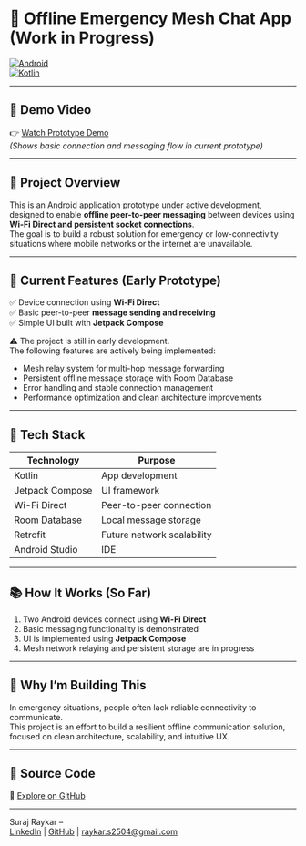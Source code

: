 # 🚨 Offline Emergency Mesh Chat App (Work in Progress)

[![Android](https://img.shields.io/badge/Platform-Android-green)](https://developer.android.com)  
[![Kotlin](https://img.shields.io/badge/Language-Kotlin-blue)](https://kotlinlang.org)

---
## 🎥 Demo Video

👉 [Watch Prototype Demo](https://www.youtube.com/watch?v=HCWKwl2jh8Y)  
*(Shows basic connection and messaging flow in current prototype)*

---

## 🎯 Project Overview

This is an Android application prototype under active development, designed to enable **offline peer-to-peer messaging** between devices using **Wi-Fi Direct and persistent socket connections**.  
The goal is to build a robust solution for emergency or low-connectivity situations where mobile networks or the internet are unavailable.

---

## 🚀 Current Features (Early Prototype)

✅ Device connection using **Wi-Fi Direct**  
✅ Basic peer-to-peer **message sending and receiving**  
✅ Simple UI built with **Jetpack Compose**

⚠️ The project is still in early development.  
The following features are actively being implemented:
- Mesh relay system for multi-hop message forwarding  
- Persistent offline message storage with Room Database  
- Error handling and stable connection management  
- Performance optimization and clean architecture improvements

---

## 🔧 Tech Stack

| Technology | Purpose |
|------------|---------|
| Kotlin | App development |
| Jetpack Compose | UI framework |
| Wi-Fi Direct | Peer-to-peer connection |
| Room Database | Local message storage |
| Retrofit | Future network scalability |
| Android Studio | IDE |

---

## 📚 How It Works (So Far)

1. Two Android devices connect using **Wi-Fi Direct**  
2. Basic messaging functionality is demonstrated  
3. UI is implemented using **Jetpack Compose**  
4. Mesh network relaying and persistent storage are in progress

---

## 🌟 Why I’m Building This

In emergency situations, people often lack reliable connectivity to communicate.  
This project is an effort to build a resilient offline communication solution, focused on clean architecture, scalability, and intuitive UX.

---

## 📂 Source Code

🔗 [Explore on GitHub](https://github.com/ssuraj2504)

---


Suraj Raykar –  
[LinkedIn](https://www.linkedin.com/in/suraj-raykar-66361127b) | [GitHub](https://github.com/ssuraj2504) | raykar.s2504@gmail.com
